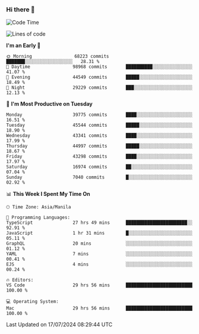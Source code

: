 ### Hi there 👋

<!--START_SECTION:waka-->
![Code Time](http://img.shields.io/badge/Code%20Time-5%2C373%20hrs%2046%20mins-blue)

![Lines of code](https://img.shields.io/badge/From%20Hello%20World%20I%27ve%20Written-113.2%20million%20lines%20of%20code-blue)

**I'm an Early 🐤** 

```text
🌞 Morning                68223 commits       ███████░░░░░░░░░░░░░░░░░░   28.31 % 
🌆 Daytime                98968 commits       ██████████░░░░░░░░░░░░░░░   41.07 % 
🌃 Evening                44549 commits       █████░░░░░░░░░░░░░░░░░░░░   18.49 % 
🌙 Night                  29229 commits       ███░░░░░░░░░░░░░░░░░░░░░░   12.13 % 
```
📅 **I'm Most Productive on Tuesday** 

```text
Monday                   39775 commits       ████░░░░░░░░░░░░░░░░░░░░░   16.51 % 
Tuesday                  45544 commits       █████░░░░░░░░░░░░░░░░░░░░   18.90 % 
Wednesday                43341 commits       ████░░░░░░░░░░░░░░░░░░░░░   17.99 % 
Thursday                 44997 commits       █████░░░░░░░░░░░░░░░░░░░░   18.67 % 
Friday                   43298 commits       ████░░░░░░░░░░░░░░░░░░░░░   17.97 % 
Saturday                 16974 commits       ██░░░░░░░░░░░░░░░░░░░░░░░   07.04 % 
Sunday                   7040 commits        █░░░░░░░░░░░░░░░░░░░░░░░░   02.92 % 
```


📊 **This Week I Spent My Time On** 

```text
🕑︎ Time Zone: Asia/Manila

💬 Programming Languages: 
TypeScript               27 hrs 49 mins      ███████████████████████░░   92.91 % 
JavaScript               1 hr 31 mins        █░░░░░░░░░░░░░░░░░░░░░░░░   05.11 % 
GraphQL                  20 mins             ░░░░░░░░░░░░░░░░░░░░░░░░░   01.12 % 
YAML                     7 mins              ░░░░░░░░░░░░░░░░░░░░░░░░░   00.41 % 
EJS                      4 mins              ░░░░░░░░░░░░░░░░░░░░░░░░░   00.24 % 

🔥 Editors: 
VS Code                  29 hrs 56 mins      █████████████████████████   100.00 % 

💻 Operating System: 
Mac                      29 hrs 56 mins      █████████████████████████   100.00 % 
```


 Last Updated on 17/07/2024 08:29:44 UTC
<!--END_SECTION:waka-->


<!--
**rad182/rad182** is a ✨ _special_ ✨ repository because its `README.md` (this file) appears on your GitHub profile.

Here are some ideas to get you started:

- 🔭 I’m currently working on ...
- 🌱 I’m currently learning ...
- 👯 I’m looking to collaborate on ...
- 🤔 I’m looking for help with ...
- 💬 Ask me about ...
- 📫 How to reach me: ...
- 😄 Pronouns: ...
- ⚡ Fun fact: ...
-->
